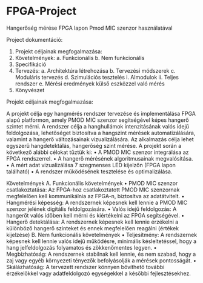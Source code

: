 # FPGA-Project
Hangerőség mérése FPGA lapon 
Pmod MIC szenzor használatával

Project dokumentáció:

1.	Projekt céljainak megfogalmazása:
2.	Követelmények:
a.	Funkcionális
b.	Nem funkcionális
3.	Specifikáció
4.	Tervezés:
a.	Architektúra létrehozása
b.	Tervezési módszerek
c.	Moduláris tervezés
d.	Szimulációs tesztelés
i.	Almodulok
ii.	Teljes rendszer
e.	Mérési eredmények külső eszközzel való mérés
5.	Könyvészet










Projekt céljainak megfogalmazása:

A projekt célja egy hangmérés rendszer tervezése és implementálása FPGA alapú platformon, amely PMOD MIC szenzor segítségével képes hangerő szintet mérni. A rendszer célja a hanghullámok intenzitásának valós idejű feldolgozása, lehetőséget biztosítva a hangszint mérések automatizálására, valamint a hangerő változásainak vizualizálására. Az alkalmazás célja lehet egyszerű hangdetektálás, hangerőség szint mérése.
A projekt során a következő alábbi célokat tűztük ki:
•	A PMOD MIC szenzor integrálása az FPGA rendszerrel.
•	A hangerő mérésének algoritmusainak megvalósítása.
•	A mért adat vizualizálása 7 szegmenses LED kijelzőn (FPGA lapon található)
•	A rendszer működésének tesztelése és optimalizálása.


Követelmények
A. Funkcionális követelmények
•	PMOD MIC szenzor csatlakoztatása: Az FPGA-hoz csatlakoztatott PMOD MIC szenzornak megfelelően kell kommunikálnia az FPGA-n, biztosítva az adatátvitelt.
•	Hangmérési képesség: A rendszernek képesnek kell lennie a PMOD MIC szenzor jelének digitális feldolgozására.
•	Valós idejű feldolgozás: A hangerőt valós időben kell mérni és kiértékelni az FPGA segítségével.
•	Hangerő detektálása: A rendszernek képesnek kell lennie érzékelni a különböző hangerő szinteket és ennek megfelelően reagálni (értékek kijelzése)
B. Nem funkcionális követelmények
•	Teljesítmény: A rendszernek képesnek kell lennie valós idejű működésre, minimális késleltetéssel, hogy a hang jelfeldolgozás folyamatos és zökkenőmentes legyen.
•	Megbízhatóság: A rendszernek stabilnak kell lennie, és nem szabad, hogy a zaj vagy egyéb környezeti tényezők befolyásolják a mérések pontosságát.
•	Skálázhatóság: A tervezett rendszer könnyen bővíthető további érzékelőkkel vagy adatfeldolgozó egységekkel a későbbi fejlesztésekhez.

